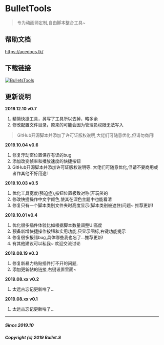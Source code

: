 ﻿<!--
 * @Description: 
 * @Author: Bullet.S
 * @Date: 2019-10-08 18:53:43
 * @LastEditors: Bullet.S
 * @LastEditTime: 2019-10-22 14:27:32
 * @Email: animator.bullet@foxmail.com
 -->
# BulletTools
>专为动画师定制,自由脚本整合工具~
## 帮助文档
https://acedocs.tk/
## 下载链接
[![BulletsTools](https://img.shields.io/badge/BulletTools-Download-blue?style=flat-square&logo=github)](https://github.com/AnimatorBullet/BulletTools/releases)
## 更新说明
**2019.12.10  v0.7**
1. 精简快捷工具，另写了工具所以去掉，略多余
2. 修改配置文件目录，原来的可能会因为管理员权限无法写入  
> GitHub开源脚本并添加了许可证版权说明,大佬们可随意优化,但请勿商用!

**2019.10.04  v0.6**
1. 修复浮动窗位置保存有误的bug
2. 添加改变帧率和播放速度的快捷按钮
3. GitHub开源脚本并添加许可证版权说明等.
大佬们可随意优化,但请不要商用或者作其他不好用途!

**2019.10.03  v0.5**
1. 优化工具宽度(强迫症),按钮位置极致对称(开玩笑的
2. 修改快捷操作中文字颜色,使其在深色主题中也能看清
3. 修复只有一个脚本类别文件夹时高度显示(脚本类别被遮住)问题~
推荐更新!

**2019.10.01  v0.4**
1. 优化很多插件体验比如根据脚本数量调整UI高度
2. 预备新增快捷操作按钮和实用功能,只显示图标,右键功能提示
3. 修复很多报错bug,具体哪些我也忘了...推荐更新!
4. 有其他建议可以私我~ 欢迎交流讨论

**2019.08.19  v0.3**
1. 修复新暴力粘贴插件打不开的问题,
2. 添加更新帖的链接,右键设置里面~

**2019.08.xx  v0.2**

1. 太远古忘记更新啥了...

**2019.08.xx  v0.1**
1. 太远古忘记更新啥了...

****
##### Since 2019.10
##### Copyright (c) 2019 Bullet.S
